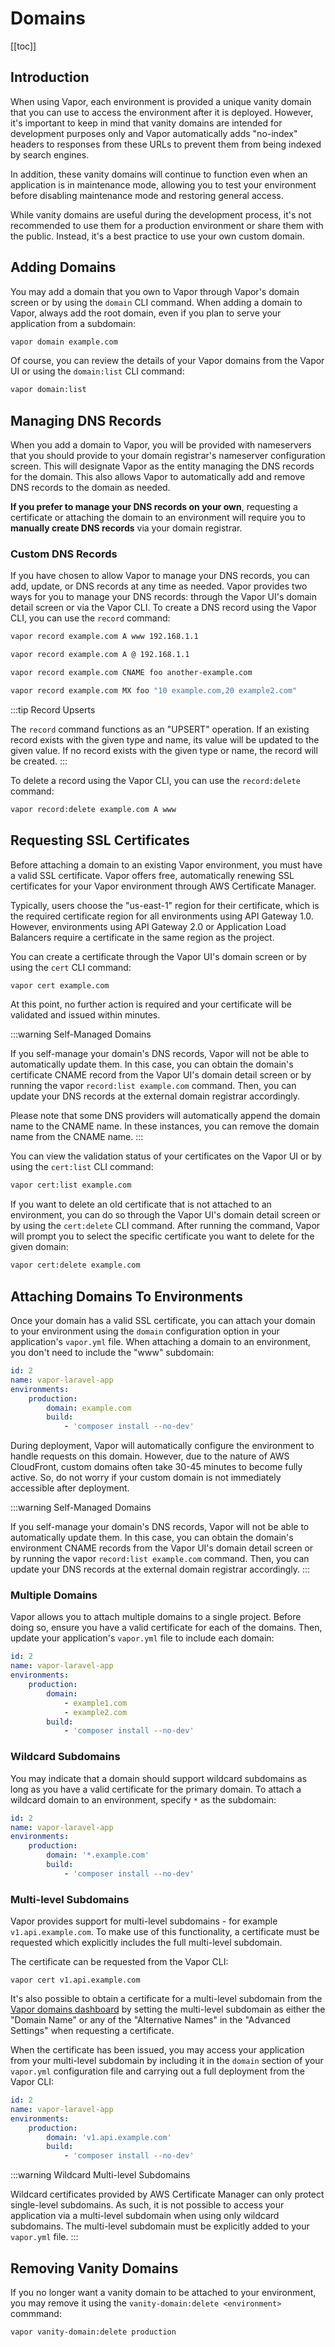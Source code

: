 # Domains

[[toc]]

## Introduction

When using Vapor, each environment is provided a unique vanity domain that you can use to access the environment after it is deployed. However, it's important to keep in mind that vanity domains are intended for development purposes only and Vapor automatically adds "no-index" headers to responses from these URLs to prevent them from being indexed by search engines.

In addition, these vanity domains will continue to function even when an application is in maintenance mode, allowing you to test your environment before disabling maintenance mode and restoring general access.

While vanity domains are useful during the development process, it's not recommended to use them for a production environment or share them with the public. Instead, it's a best practice to use your own custom domain.

## Adding Domains

You may add a domain that you own to Vapor through Vapor's domain screen or by using the `domain` CLI command. When adding a domain to Vapor, always add the root domain, even if you plan to serve your application from a subdomain:

```bash
vapor domain example.com
```

Of course, you can review the details of your Vapor domains from the Vapor UI or using the `domain:list` CLI command:

```bash
vapor domain:list
```

## Managing DNS Records

When you add a domain to Vapor, you will be provided with nameservers that you should provide to your domain registrar's nameserver configuration screen. This will designate Vapor as the entity managing the DNS records for the domain. This also allows Vapor to automatically add and remove DNS records to the domain as needed.

**If you prefer to manage your DNS records on your own**, requesting a certificate or attaching the domain to an environment will require you to **manually create DNS records** via your domain registrar.

### Custom DNS Records

If you have chosen to allow Vapor to manage your DNS records, you can add, update, or DNS records at any time as needed. Vapor provides two ways for you to manage your DNS records: through the Vapor UI's domain detail screen or via the Vapor CLI. To create a DNS record using the Vapor CLI, you can use the `record` command:

```bash
vapor record example.com A www 192.168.1.1

vapor record example.com A @ 192.168.1.1

vapor record example.com CNAME foo another-example.com

vapor record example.com MX foo "10 example.com,20 example2.com"
```

:::tip Record Upserts

The `record` command functions as an "UPSERT" operation. If an existing record exists with the given type and name, its value will be updated to the given value. If no record exists with the given type or name, the record will be created.
:::

To delete a record using the Vapor CLI, you can use the `record:delete` command:

```bash
vapor record:delete example.com A www
```

## Requesting SSL Certificates

Before attaching a domain to an existing Vapor environment, you must have a valid SSL certificate. Vapor offers free, automatically renewing SSL certificates for your Vapor environment through AWS Certificate Manager.

Typically, users choose the "us-east-1" region for their certificate, which is the required certificate region for all environments using API Gateway 1.0. However, environments using API Gateway 2.0 or Application Load Balancers require a certificate in the same region as the project.

You can create a certificate through the Vapor UI's domain screen or by using the `cert` CLI command:

```bash
vapor cert example.com
```

At this point, no further action is required and your certificate will be validated and issued within minutes.

:::warning Self-Managed Domains

If you self-manage your domain's DNS records, Vapor will not be able to automatically update them. In this case, you can obtain the domain's certificate CNAME record from the Vapor UI's domain detail screen or by running the vapor `record:list example.com` command. Then, you can update your DNS records at the external domain registrar accordingly.

Please note that some DNS providers will automatically append the domain name to the CNAME name. In these instances, you can remove the domain name from the CNAME name.
:::

You can view the validation status of your certificates on the Vapor UI or by using the `cert:list` CLI command:

```bash
vapor cert:list example.com
```

If you want to delete an old certificate that is not attached to an environment, you can do so through the Vapor UI's domain detail screen or by using the `cert:delete` CLI command. After running the command, Vapor will prompt you to select the specific certificate you want to delete for the given domain:

```bash
vapor cert:delete example.com
```

## Attaching Domains To Environments

Once your domain has a valid SSL certificate, you can attach your domain to your environment using the `domain` configuration option in your application's `vapor.yml` file. When attaching a domain to an environment, you don't need to include the "www" subdomain:

```yaml
id: 2
name: vapor-laravel-app
environments:
    production:
        domain: example.com
        build:
            - 'composer install --no-dev'
```

During deployment, Vapor will automatically configure the environment to handle requests on this domain. However, due to the nature of AWS CloudFront, custom domains often take 30-45 minutes to become fully active. So, do not worry if your custom domain is not immediately accessible after deployment.

:::warning Self-Managed Domains

If you self-manage your domain's DNS records, Vapor will not be able to automatically update them. In this case, you can obtain the domain's environment CNAME records from the Vapor UI's domain detail screen or by running the vapor `record:list example.com` command. Then, you can update your DNS records at the external domain registrar accordingly.
:::

### Multiple Domains

Vapor allows you to attach multiple domains to a single project. Before doing so, ensure you have a valid certificate for each of the domains. Then, update your application's `vapor.yml` file to include each domain:

```yaml
id: 2
name: vapor-laravel-app
environments:
    production:
        domain:
            - example1.com
            - example2.com
        build:
            - 'composer install --no-dev'
```

### Wildcard Subdomains

You may indicate that a domain should support wildcard subdomains as long as you have a valid certificate for the primary domain. To attach a wildcard domain to an environment, specify `*` as the subdomain:

```yaml
id: 2
name: vapor-laravel-app
environments:
    production:
        domain: '*.example.com'
        build:
            - 'composer install --no-dev'
```

### Multi-level Subdomains

Vapor provides support for multi-level subdomains - for example `v1.api.example.com`. To make use of this functionality, a certificate must be requested which explicitly includes the full multi-level subdomain.

The certificate can be requested from the Vapor CLI:

```shell
vapor cert v1.api.example.com
```

It's also possible to obtain a certificate for a multi-level subdomain from the [Vapor domains dashboard](https://vapor.laravel.com/app/domains) by setting the multi-level subdomain as either the "Domain Name" or any of the "Alternative Names" in the "Advanced Settings" when requesting a certificate.

When the certificate has been issued, you may access your application from your multi-level subdomain by including it in the `domain` section of your `vapor.yml` configuration file and carrying out a full deployment from the Vapor CLI:

```yaml
id: 2
name: vapor-laravel-app
environments:
    production:
        domain: 'v1.api.example.com'
        build:
            - 'composer install --no-dev'
```

:::warning Wildcard Multi-level Subdomains

Wildcard certificates provided by AWS Certificate Manager can only protect single-level subdomains. As such, it is not possible to access your application via a multi-level subdomain when using only wildcard subdomains. The multi-level subdomain must be explicitly added to your `vapor.yml` file.
:::

## Removing Vanity Domains

If you no longer want a vanity domain to be attached to your environment, you may remove it using the `vanity-domain:delete <environment>` commmand:

```shell
vapor vanity-domain:delete production
```
